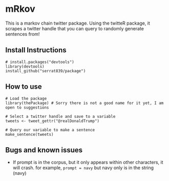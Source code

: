 # mRkov

This is a markov chain twitter package.
Using the twitteR package, it scrapes a twitter handle that you can query to randomly generate sentences from!

## Install Instructions
```
# install.packages("devtools")
library(devtools)
install_github("serrat839/package")
```

## How to use
```
# Load the package
library(thePackage) # Sorry there is not a good name for it yet, I am open to suggestions

# Select a twitter handle and save to a variable
tweets <- tweet_gettr("@realDonaldTrump")

# Query our variable to make a sentence
make_sentence(tweets)
```

## Bugs and known issues
- If prompt is in the corpus, but it only appears within other characters, it will crash. for example, `prompt = navy` but navy only is in the string (navy)
